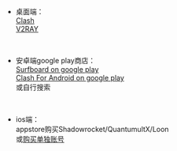 * 桌面端：  
[Clash](https://github.com/Fndroid/clash_for_windows_pkg/releases)  
[V2RAY](https://github.com/v2ray/v2ray-core/releases)  
<br>  

* 安卓端google play商店：  
[Surfboard on google play](https://play.google.com/store/apps/details?id=com.getsurfboard&hl=zh-cn)  
[Clash For Android on google play](https://play.google.com/store/apps/details?id=com.github.kr328.clash&hl=zh-cn)  
或自行搜索
<br>  

* ios端：  
appstore购买Shadowrocket/QuantumultX/Loon  
或[购买单独账号](https://xiaohuojian8.com/aff/2526.html)  

